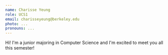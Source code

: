```yaml
---
name: Charisse Yeung
role: UCS1
email: charisseyeung@berkeley.edu
photo: ...
pronouns: ...
---
```

Hi! I'm a junior majoring in Computer Science and I'm excited to meet you all this semester!